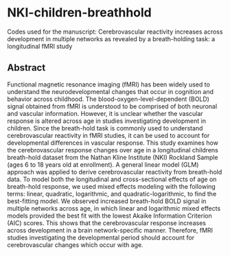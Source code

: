 # NKI-children-breathhold
Codes used for the manuscript: Cerebrovascular reactivity increases across development in multiple networks as revealed by a breath-holding task: a longitudinal fMRI study

## Abstract
Functional magnetic resonance imaging (fMRI) has been widely used to understand the neurodevelopmental changes that occur in cognition and behavior across childhood. The blood-oxygen-level-dependent (BOLD) signal obtained from fMRI is understood to be comprised of both neuronal and vascular information. However, it is unclear whether the vascular response is altered across age in studies investigating development in children. Since the breath-hold task is commonly used to understand cerebrovascular reactivity in fMRI studies, it can be used to account for developmental differences in vascular response. This study examines how the cerebrovascular response changes over age in a longitudinal childrens breath-hold dataset from the Nathan Kline Institute (NKI) Rockland Sample (ages 6 to 18 years old at enrollment). A general linear model (GLM) approach was applied to derive cerebrovascular reactivity from breath-hold data. To model both the longitudinal and cross-sectional effects of age on breath-hold response, we used mixed effects modeling with the following terms: linear, quadratic, logarithmic, and quadratic-logarithmic, to find the best-fitting model. We observed increased breath-hold BOLD signal in multiple networks across age, in which linear and logarithmic mixed effects models provided the best fit with the lowest Akaike Information Criterion (AIC) scores. This shows that the cerebrovascular response increases across development in a brain network-specific manner. Therefore, fMRI studies investigating the developmental period should account for cerebrovascular changes which occur with age.

